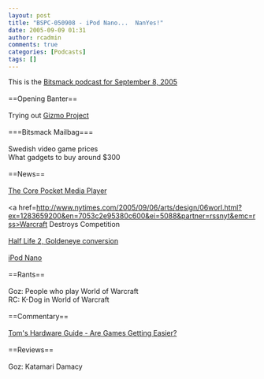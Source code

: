 ```yaml
---
layout: post
title: "BSPC-050908 - iPod Nano...  NanYes!"
date: 2005-09-09 01:31
author: rcadmin
comments: true
categories: [Podcasts]
tags: []
---
```

This is the <a href=http://www.bitsmack.com/dl/BSPC-050908.mp3>Bitsmack podcast for September 8, 2005</a><br />
<br />
==Opening Banter==<br />
<br />
Trying out <a href=http://www.gizmoproject.com>Gizmo Project</a><br />
<br />
===Bitsmack Mailbag===<br />
<br />
Swedish video game prices<br />
What gadgets to buy around $300<br />
<br />
==News==<br />
<br />
<a href=http://tcpmp.corecodec.org/about>The Core Pocket Media Player</a><br />
<br />
<a href=http://www.nytimes.com/2005/09/06/arts/design/06worl.html?ex=1283659200&en=7053c2e95380c600&ei=5088&partner=rssnyt&emc=rss>Warcraft Destroys Competition</a><br />
<br />
<a href=http://www.bit-tech.net/gaming/2005/09/07/goldeneye_source_sep/1.html> Half Life 2, Goldeneye conversion</a><br />
<br />
<a href=http://www.engadget.com/entry/1234000153057792/>iPod Nano</a><br />
<br />
==Rants==<br />
<br />
Goz: People who play World of Warcraft<br />
RC: K-Dog in World of Warcraft<br />
<br />
==Commentary==<br />
<br />
<a href=http://www.tomshardware.com/game/20050902/index.html>Tom's Hardware Guide - Are Games Getting Easier?</a><br />
<br />
==Reviews==<br />
<br />
Goz: Katamari Damacy<br />

